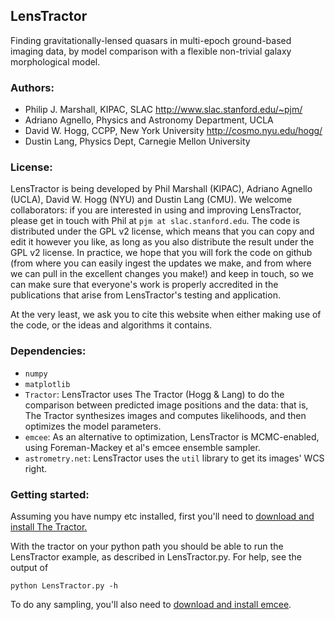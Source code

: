 ## LensTractor

Finding gravitationally-lensed quasars in multi-epoch ground-based
imaging data, by model comparison with a flexible non-trivial galaxy
morphological model.

### Authors:

* Philip J. Marshall, KIPAC, SLAC
  <http://www.slac.stanford.edu/~pjm/>
* Adriano Agnello, Physics and Astronomy Department, UCLA
* David W. Hogg, CCPP, New York University
  <http://cosmo.nyu.edu/hogg/>
* Dustin Lang, Physics Dept, Carnegie Mellon University


### License:

LensTractor is being developed by Phil Marshall (KIPAC), Adriano Agnello (UCLA), David W. Hogg (NYU) and Dustin Lang (CMU). We welcome collaborators: if you are interested in using and improving LensTractor, please get in touch with Phil at `pjm at slac.stanford.edu`. The code is distributed under the GPL v2 license, which means that you can copy and edit it however you like, as long as you also distribute the result under the GPL v2 license. In practice, we hope that you will fork the code on github (from where you can easily ingest the updates we make, and from where we can pull in the excellent changes you make!) and keep in touch, so we can make sure that everyone's work is properly accredited in the publications that arise from LensTractor's testing and application. 

At the very least, we ask you to cite this website when either making use of the code, or the ideas and algorithms it contains.


### Dependencies:

* `numpy`
* `matplotlib`
* `Tractor`: LensTractor uses The Tractor (Hogg & Lang) to do the
  comparison between predicted image positions and the data: that is,
  The Tractor synthesizes images and computes likelihoods, and then 
  optimizes the model parameters.
* `emcee`: As an alternative to optimization, LensTractor is MCMC-enabled, using Foreman-Mackey et al's emcee ensemble sampler.
* `astrometry.net`: LensTractor uses the `util` library to get its images' WCS right.

### Getting started:

Assuming you have numpy etc installed, first you'll need to [download and install The Tractor.](https://github.com/dstndstn/tractor)

With the tractor on your python path you should be able to run the LensTractor example, as described in LensTractor.py. For help, see the output of 

    python LensTractor.py -h

To do any sampling, you'll also need to [download and install emcee](http://dan.iel.fm/emcee/current/).
